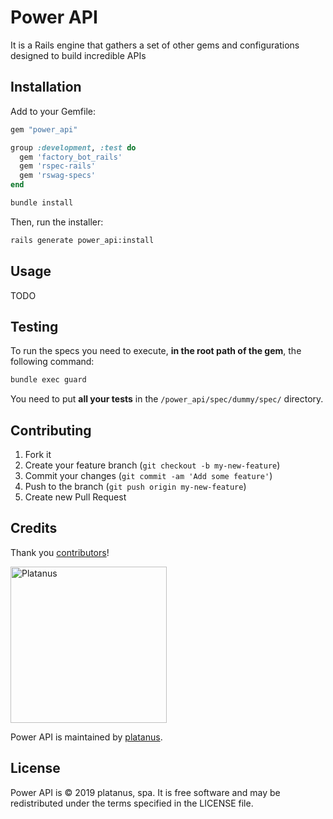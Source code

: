 # Power API

It is a Rails engine that gathers a set of other gems and configurations designed to build incredible APIs

## Installation

Add to your Gemfile:

```ruby
gem "power_api"

group :development, :test do
  gem 'factory_bot_rails'
  gem 'rspec-rails'
  gem 'rswag-specs'
end
```

```bash
bundle install
```

Then, run the installer:

```bash
rails generate power_api:install
```

## Usage

TODO

## Testing

To run the specs you need to execute, **in the root path of the gem**, the following command:

```bash
bundle exec guard
```

You need to put **all your tests** in the `/power_api/spec/dummy/spec/` directory.

## Contributing

1. Fork it
2. Create your feature branch (`git checkout -b my-new-feature`)
3. Commit your changes (`git commit -am 'Add some feature'`)
4. Push to the branch (`git push origin my-new-feature`)
5. Create new Pull Request

## Credits

Thank you [contributors](https://github.com/platanus/power_api/graphs/contributors)!

<img src="http://platan.us/gravatar_with_text.png" alt="Platanus" width="250"/>

Power API is maintained by [platanus](http://platan.us).

## License

Power API is © 2019 platanus, spa. It is free software and may be redistributed under the terms specified in the LICENSE file.
